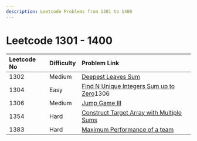 ```yaml
---
description: Leetcode Problems from 1301 to 1400
---
```


# Leetcode 1301 - 1400



| Leetcode No | Difficulty | Problem Link |
| :--- | :--- | :--- |
| 1302 | Medium | [Deepest Leaves Sum](../difficulty-based-problem-index/leetcode-medium/leetcode-1302-deepest-leaves-sum.md) |
| 1304 | Easy | [Find N Unique Integers Sum up to Zero](../difficulty-based-problem-index/leetcode-easy/leetcode-1304-find-n-unique-integers-sum-up-to-zero.md)1306 |
| 1306 | Medium | [Jump Game III](../difficulty-based-problem-index/leetcode-medium/leetcode-1306-jump-game-iii.md) |
| 1354 | Hard | [Construct Target Array with Multiple Sums](../difficulty-based-problem-index/leetcode-hard/leetcode-1354-construct-target-array-with-multiple-sums.md) |
| 1383 | Hard | [Maximum Performance of a team](../difficulty-based-problem-index/leetcode-hard/leetcode-1383-maximum-performance-of-a-team.md) |

